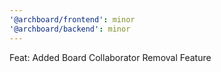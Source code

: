 ```yaml
---
'@archboard/frontend': minor
'@archboard/backend': minor
---
```


Feat: Added Board Collaborator Removal Feature
